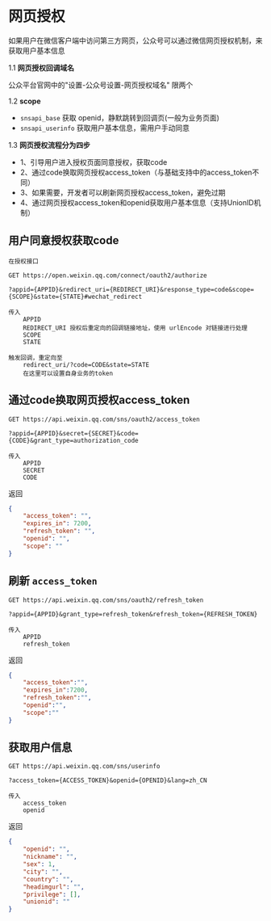 # 网页授权

如果用户在微信客户端中访问第三方网页，公众号可以通过微信网页授权机制，来获取用户基本信息

1.1 **网页授权回调域名**

公众平台官网中的"设置-公众号设置-网页授权域名" 限两个

1.2 **scope**

- `snsapi_base` 获取 openid，静默跳转到回调页(一般为业务页面)
- `snsapi_userinfo` 获取用户基本信息，需用户手动同意

1.3 **网页授权流程分为四步**

- 1、引导用户进入授权页面同意授权，获取code
- 2、通过code换取网页授权access_token（与基础支持中的access_token不同）
- 3、如果需要，开发者可以刷新网页授权access_token，避免过期
- 4、通过网页授权access_token和openid获取用户基本信息（支持UnionID机制）

## 用户同意授权获取code

```text
在授权接口

GET https://open.weixin.qq.com/connect/oauth2/authorize

?appid={APPID}&redirect_uri={REDIRECT_URI}&response_type=code&scope={SCOPE}&state={STATE}#wechat_redirect

传入
    APPID
    REDIRECT_URI 授权后重定向的回调链接地址，使用 urlEncode 对链接进行处理
    SCOPE
    STATE

触发回调，重定向至
    redirect_uri/?code=CODE&state=STATE
    在这里可以设置自身业务的token
```

## 通过code换取网页授权access_token

```text
GET https://api.weixin.qq.com/sns/oauth2/access_token

?appid={APPID}&secret={SECRET}&code={CODE}&grant_type=authorization_code

传入
    APPID
    SECRET
    CODE
```

返回

```json
{
    "access_token": "",
    "expires_in": 7200,
    "refresh_token": "",
    "openid": "",
    "scope": ""
}
```

## 刷新 `access_token`

```text
GET https://api.weixin.qq.com/sns/oauth2/refresh_token

?appid={APPID}&grant_type=refresh_token&refresh_token={REFRESH_TOKEN}

传入
    APPID
    refresh_token
```

返回

```json
{ 
    "access_token":"",
    "expires_in":7200,
    "refresh_token":"",
    "openid":"",
    "scope":"" 
}
```

## 获取用户信息

```text
GET https://api.weixin.qq.com/sns/userinfo

?access_token={ACCESS_TOKEN}&openid={OPENID}&lang=zh_CN

传入
    access_token
    openid
```

返回

```json
{
    "openid": "",
    "nickname": "",
    "sex": 1,
    "city": "",
    "country": "",
    "headimgurl": "",
    "privilege": [],
    "unionid": ""
}
```
